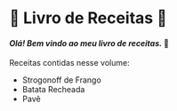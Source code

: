 # :book: Livro de Receitas :book:

#### _Olá! Bem vindo ao meu livro de receitas._ :wave:

 Receitas contidas nesse volume:

* Strogonoff de Frango
* Batata Recheada
* Pavê

